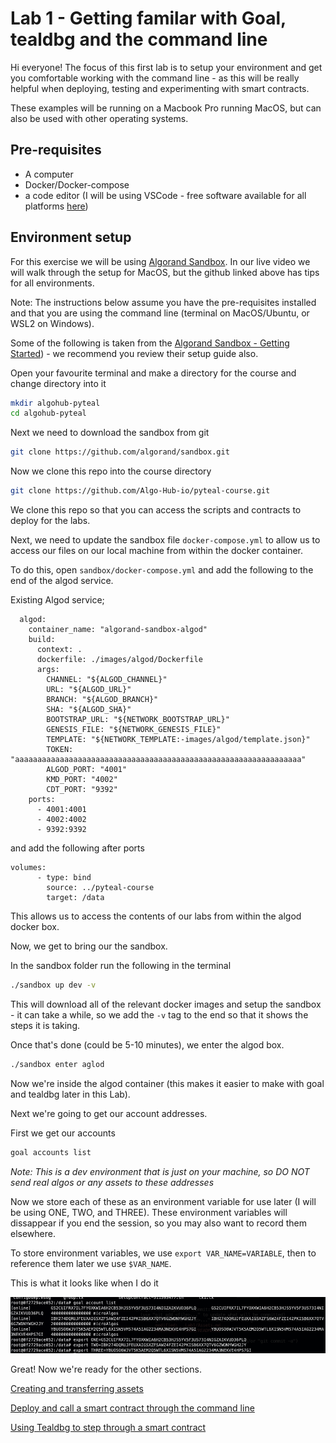 # Lab 1 - Getting familar with Goal, tealdbg and the command line

Hi everyone! The focus of this first lab is to setup your environment and get you comfortable working with the command line - as this will be really helpful when deploying, testing and experimenting with smart contracts.

These examples will be running on a Macbook Pro running MacOS, but can also be used with other operating systems.

## Pre-requisites
- A computer
- Docker/Docker-compose
- a code editor (I will be using VSCode - free software available for all platforms [here](https://code.visualstudio.com/))

## Environment setup
For this exercise we will be using [Algorand Sandbox](https://github.com/algorand/sandbox). In our live video we will walk through the setup for MacOS, but the github linked above has tips for all environments.

Note: The instructions below assume you have the pre-requisites installed and that you are using the command line (terminal on MacOS/Ubuntu, or WSL2 on Windows).

Some of the following is taken from the [Algorand Sandbox - Getting Started](https://github.com/algorand/sandbox#getting-started)) - we recommend you review their setup guide also.

Open your favourite terminal and make a directory for the course and change directory into it
```bash
mkdir algohub-pyteal
cd algohub-pyteal
```

Next we need to download the sandbox from git

```bash
git clone https://github.com/algorand/sandbox.git
```

Now we clone this repo into the course directory

```bash
git clone https://github.com/Algo-Hub-io/pyteal-course.git
```
We clone this repo so that you can access the scripts and contracts to deploy for the labs.

Next, we need to update the sandbox file `docker-compose.yml` to allow us to access our files on our local machine from within the docker container.

To do this, open `sandbox/docker-compose.yml` and add the following to the end of the algod service.

Existing Algod service;
```
  algod:
    container_name: "algorand-sandbox-algod"
    build:
      context: .
      dockerfile: ./images/algod/Dockerfile
      args:
        CHANNEL: "${ALGOD_CHANNEL}"
        URL: "${ALGOD_URL}"
        BRANCH: "${ALGOD_BRANCH}"
        SHA: "${ALGOD_SHA}"
        BOOTSTRAP_URL: "${NETWORK_BOOTSTRAP_URL}"
        GENESIS_FILE: "${NETWORK_GENESIS_FILE}"
        TEMPLATE: "${NETWORK_TEMPLATE:-images/algod/template.json}"
        TOKEN: "aaaaaaaaaaaaaaaaaaaaaaaaaaaaaaaaaaaaaaaaaaaaaaaaaaaaaaaaaaaaaaaa"
        ALGOD_PORT: "4001"
        KMD_PORT: "4002"
        CDT_PORT: "9392"
    ports:
      - 4001:4001
      - 4002:4002
      - 9392:9392
```

and add the following after ports

```
volumes:
      - type: bind
        source: ../pyteal-course
        target: /data
```

This allows us to access the contents of our labs from within the algod docker box.

Now, we get to bring our the sandbox.

In the sandbox folder run the following in the terminal
```bash
./sandbox up dev -v
```

This will download all of the relevant docker images and setup the sandbox - it can take a while, so we add the `-v` tag to the end so that it shows the steps it is taking.

Once that's done (could be 5-10 minutes), we enter the algod box.

```bash
./sandbox enter aglod
```
Now we're inside the algod container (this makes it easier to make with goal and tealdbg later in this Lab).

Next we're going to get our account addresses.

First we get our accounts
```bash
goal accounts list
```

*Note: This is a dev environment that is just on your machine, so DO NOT send real algos or any assets to these addresses*

Now we store each of these as an environment variable for use later (I will be using ONE, TWO, and THREE). These environment variables will dissappear if you end the session, so you may also want to record them elsewhere.

To store environment variables, we use `export VAR_NAME=VARIABLE`, then to reference them later we use `$VAR_NAME`.

This is what it looks like when I do it

![Account list being stored in variables using the format export ONE=AccountNumber](./store_accounts_list.png)

Great! Now we're ready for the other sections.

[Creating and transferring assets](Assets.md)

[Deploy and call a smart contract through the command line](./SmartContracts.md)

[Using Tealdbg to step through a smart contract](./Tealdbg.md)



